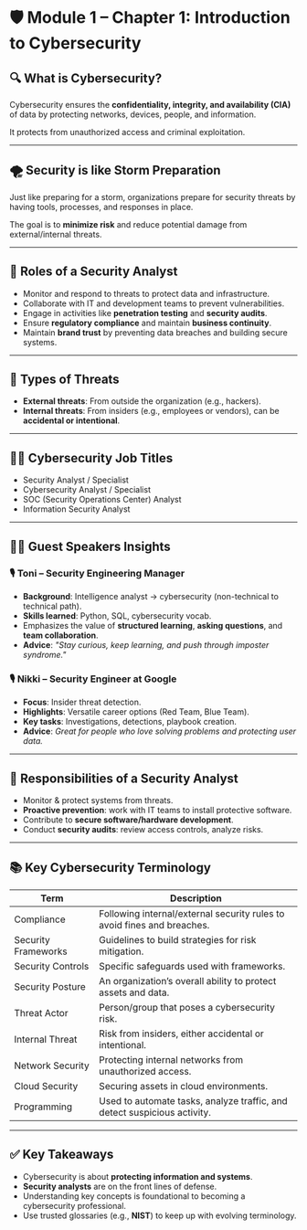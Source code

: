 # 🛡️ Module 1 – Chapter 1: Introduction to Cybersecurity

## 🔍 What is Cybersecurity?

Cybersecurity ensures the **confidentiality, integrity, and availability (CIA)** of data by protecting networks, devices, people, and information.

It protects from unauthorized access and criminal exploitation.

---

## 🌪️ Security is like Storm Preparation

Just like preparing for a storm, organizations prepare for security threats by having tools, processes, and responses in place.

The goal is to **minimize risk** and reduce potential damage from external/internal threats.

---

## 👤 Roles of a Security Analyst

- Monitor and respond to threats to protect data and infrastructure.
- Collaborate with IT and development teams to prevent vulnerabilities.
- Engage in activities like **penetration testing** and **security audits**.
- Ensure **regulatory compliance** and maintain **business continuity**.
- Maintain **brand trust** by preventing data breaches and building secure systems.

---

## 🔑 Types of Threats

- **External threats**: From outside the organization (e.g., hackers).
- **Internal threats**: From insiders (e.g., employees or vendors), can be **accidental or intentional**.

---

## 🧑‍💼 Cybersecurity Job Titles

- Security Analyst / Specialist  
- Cybersecurity Analyst / Specialist  
- SOC (Security Operations Center) Analyst  
- Information Security Analyst  

---

## 👨‍🏫 Guest Speakers Insights

### 🎙️ Toni – Security Engineering Manager

- **Background**: Intelligence analyst → cybersecurity (non-technical to technical path).  
- **Skills learned**: Python, SQL, cybersecurity vocab.  
- Emphasizes the value of **structured learning**, **asking questions**, and **team collaboration**.  
- **Advice**: *"Stay curious, keep learning, and push through imposter syndrome."*

### 🎙️ Nikki – Security Engineer at Google

- **Focus**: Insider threat detection.  
- **Highlights**: Versatile career options (Red Team, Blue Team).  
- **Key tasks**: Investigations, detections, playbook creation.  
- **Advice**: *Great for people who love solving problems and protecting user data.*

---

## 💼 Responsibilities of a Security Analyst

- Monitor & protect systems from threats.  
- **Proactive prevention**: work with IT teams to install protective software.  
- Contribute to **secure software/hardware development**.  
- Conduct **security audits**: review access controls, analyze risks.

---

## 📚 Key Cybersecurity Terminology

| **Term**             | **Description**                                                                 |
|----------------------|---------------------------------------------------------------------------------|
| Compliance           | Following internal/external security rules to avoid fines and breaches.        |
| Security Frameworks  | Guidelines to build strategies for risk mitigation.                             |
| Security Controls    | Specific safeguards used with frameworks.                                       |
| Security Posture     | An organization’s overall ability to protect assets and data.                   |
| Threat Actor         | Person/group that poses a cybersecurity risk.                                   |
| Internal Threat      | Risk from insiders, either accidental or intentional.                           |
| Network Security     | Protecting internal networks from unauthorized access.                          |
| Cloud Security       | Securing assets in cloud environments.                                          |
| Programming          | Used to automate tasks, analyze traffic, and detect suspicious activity.        |

---

## ✅ Key Takeaways

- Cybersecurity is about **protecting information and systems**.  
- **Security analysts** are on the front lines of defense.  
- Understanding key concepts is foundational to becoming a cybersecurity professional.  
- Use trusted glossaries (e.g., **NIST**) to keep up with evolving terminology.
